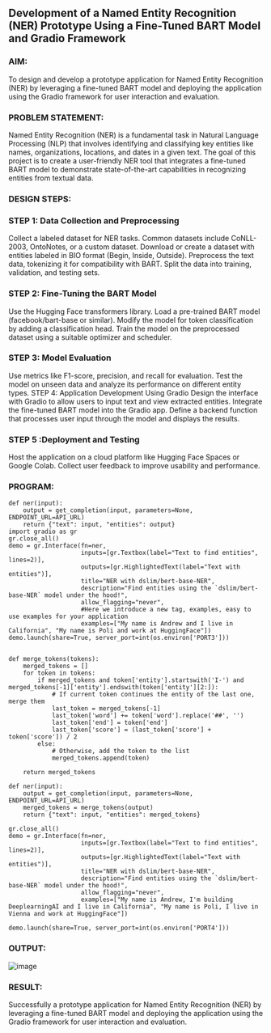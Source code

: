 ## Development of a Named Entity Recognition (NER) Prototype Using a Fine-Tuned BART Model and Gradio Framework

### AIM:
To design and develop a prototype application for Named Entity Recognition (NER) by leveraging a fine-tuned BART model and deploying the application using the Gradio framework for user interaction and evaluation.

### PROBLEM STATEMENT:
Named Entity Recognition (NER) is a fundamental task in Natural Language Processing (NLP) that involves identifying and classifying key entities like names, organizations, locations, and dates in a given text. The goal of this project is to create a user-friendly NER tool that integrates a fine-tuned BART model to demonstrate state-of-the-art capabilities in recognizing entities from textual data.

### DESIGN STEPS:
### STEP 1: Data Collection and Preprocessing
Collect a labeled dataset for NER tasks. Common datasets include CoNLL-2003, OntoNotes, or a custom dataset.
Download or create a dataset with entities labeled in BIO format (Begin, Inside, Outside).
Preprocess the text data, tokenizing it for compatibility with BART.
Split the data into training, validation, and testing sets.
### STEP 2: Fine-Tuning the BART Model
Use the Hugging Face transformers library.
Load a pre-trained BART model (facebook/bart-base or similar).
Modify the model for token classification by adding a classification head.
Train the model on the preprocessed dataset using a suitable optimizer and scheduler.
### STEP 3: Model Evaluation
Use metrics like F1-score, precision, and recall for evaluation.
Test the model on unseen data and analyze its performance on different entity types.
STEP 4: Application Development Using Gradio
Design the interface with Gradio to allow users to input text and view extracted entities.
Integrate the fine-tuned BART model into the Gradio app.
Define a backend function that processes user input through the model and displays the results.
### STEP 5 :Deployment and Testing
Host the application on a cloud platform like Hugging Face Spaces or Google Colab.
Collect user feedback to improve usability and performance.
### PROGRAM:

```
def ner(input):
    output = get_completion(input, parameters=None, ENDPOINT_URL=API_URL)
    return {"text": input, "entities": output}
import gradio as gr
gr.close_all()
demo = gr.Interface(fn=ner,
                    inputs=[gr.Textbox(label="Text to find entities", lines=2)],
                    outputs=[gr.HighlightedText(label="Text with entities")],
                    title="NER with dslim/bert-base-NER",
                    description="Find entities using the `dslim/bert-base-NER` model under the hood!",
                    allow_flagging="never",
                    #Here we introduce a new tag, examples, easy to use examples for your application
                    examples=["My name is Andrew and I live in California", "My name is Poli and work at HuggingFace"])
demo.launch(share=True, server_port=int(os.environ['PORT3']))


def merge_tokens(tokens):
    merged_tokens = []
    for token in tokens:
        if merged_tokens and token['entity'].startswith('I-') and merged_tokens[-1]['entity'].endswith(token['entity'][2:]):
            # If current token continues the entity of the last one, merge them
            last_token = merged_tokens[-1]
            last_token['word'] += token['word'].replace('##', '')
            last_token['end'] = token['end']
            last_token['score'] = (last_token['score'] + token['score']) / 2
        else:
            # Otherwise, add the token to the list
            merged_tokens.append(token)

    return merged_tokens

def ner(input):
    output = get_completion(input, parameters=None, ENDPOINT_URL=API_URL)
    merged_tokens = merge_tokens(output)
    return {"text": input, "entities": merged_tokens}

gr.close_all()
demo = gr.Interface(fn=ner,
                    inputs=[gr.Textbox(label="Text to find entities", lines=2)],
                    outputs=[gr.HighlightedText(label="Text with entities")],
                    title="NER with dslim/bert-base-NER",
                    description="Find entities using the `dslim/bert-base-NER` model under the hood!",
                    allow_flagging="never",
                    examples=["My name is Andrew, I'm building DeeplearningAI and I live in California", "My name is Poli, I live in Vienna and work at HuggingFace"])

demo.launch(share=True, server_port=int(os.environ['PORT4']))

```

### OUTPUT:
![image](https://github.com/user-attachments/assets/f568afdf-aeb2-42fd-98bc-0ad80576c6c4)


### RESULT:
Successfully a prototype application for Named Entity Recognition (NER) by leveraging a fine-tuned BART model and deploying the application using the Gradio framework for user interaction and evaluation.
